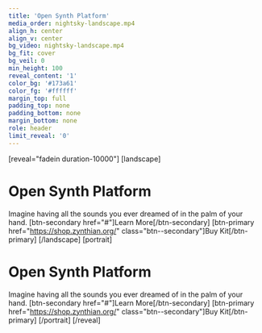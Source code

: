 ```yaml
---
title: 'Open Synth Platform'
media_order: nightsky-landscape.mp4
align_h: center
align_v: center
bg_video: nightsky-landscape.mp4
bg_fit: cover
bg_veil: 0
min_height: 100
reveal_content: '1'
color_bg: '#173a61'
color_fg: '#ffffff'
margin_top: full
padding_top: none
padding_bottom: none
margin_bottom: none
role: header
limit_reveal: '0'
---
```


[reveal="fadein duration-10000"]
[landscape]
# Open Synth Platform
Imagine having all the sounds you ever dreamed of in the palm of your hand.
[btn-secondary href="#"]Learn More[/btn-secondary]  [btn-primary href="https://shop.zynthian.org/" class="btn--secondary"]Buy Kit[/btn-primary] 
[/landscape]
[portrait]
# Open Synth Platform
Imagine having all the sounds you ever dreamed of in the palm of your hand.
[btn-secondary href="#"]Learn More[/btn-secondary]  [btn-primary href="https://shop.zynthian.org/" class="btn--secondary"]Buy Kit[/btn-primary] 
[/portrait]
[/reveal]
